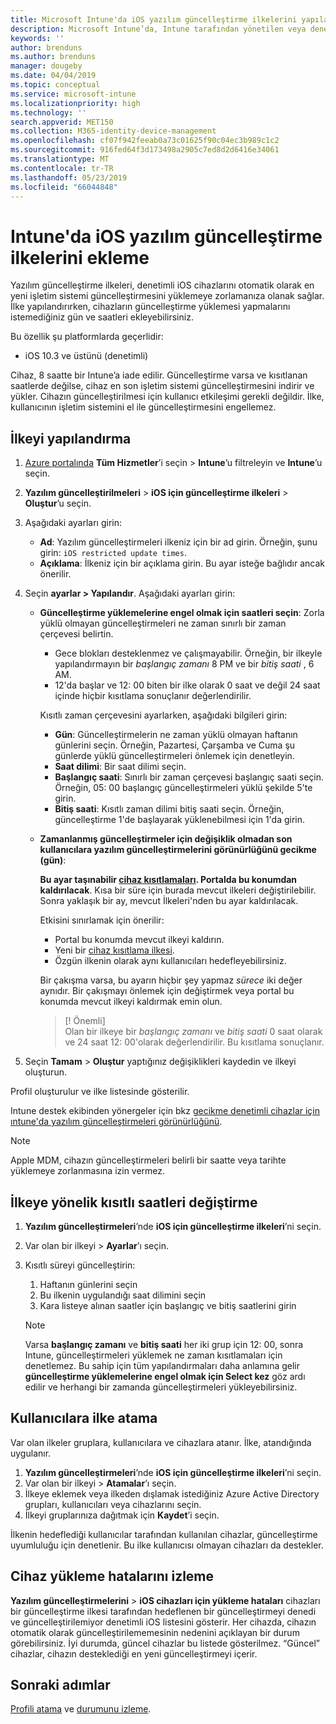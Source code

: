 ```yaml
---
title: Microsoft Intune'da iOS yazılım güncelleştirme ilkelerini yapılandırma - Azure | Microsoft Docs
description: Microsoft Intune’da, Intune tarafından yönetilen veya denetlenen iOS cihazlarında otomatik olarak yüklü yazılımların güncelleştirmelerini kısıtlamak için bir yapılandırma ilkesi oluşturun veya ekleyin. Güncelleştirmelerin yükleneceği tarihi ve saati seçebilirsiniz. Bu ilkeyi gruplara, kullanıcılara veya cihazlara da atayarak yükleme hatalarını denetleyebilirsiniz.
keywords: ''
author: brenduns
ms.author: brenduns
manager: dougeby
ms.date: 04/04/2019
ms.topic: conceptual
ms.service: microsoft-intune
ms.localizationpriority: high
ms.technology: ''
search.appverid: MET150
ms.collection: M365-identity-device-management
ms.openlocfilehash: cf07f942feeab0a73c01625f90c04ec3b989c1c2
ms.sourcegitcommit: 916fed64f3d173498a2905c7ed8d2d6416e34061
ms.translationtype: MT
ms.contentlocale: tr-TR
ms.lasthandoff: 05/23/2019
ms.locfileid: "66044848"
---
```

# <a name="add-ios-software-update-policies-in-intune"></a>Intune'da iOS yazılım güncelleştirme ilkelerini ekleme

Yazılım güncelleştirme ilkeleri, denetimli iOS cihazlarını otomatik olarak en yeni işletim sistemi güncelleştirmesini yüklemeye zorlamanıza olanak sağlar. İlke yapılandırırken, cihazların güncelleştirme yüklemesi yapmalarını istemediğiniz gün ve saatleri ekleyebilirsiniz. 

Bu özellik şu platformlarda geçerlidir:

- iOS 10.3 ve üstünü (denetimli)

Cihaz, 8 saatte bir Intune’a iade edilir. Güncelleştirme varsa ve kısıtlanan saatlerde değilse, cihaz en son işletim sistemi güncelleştirmesini indirir ve yükler. Cihazın güncelleştirilmesi için kullanıcı etkileşimi gerekli değildir. İlke, kullanıcının işletim sistemini el ile güncelleştirmesini engellemez.

## <a name="configure-the-policy"></a>İlkeyi yapılandırma

1. [Azure portalında](https://portal.azure.com) **Tüm Hizmetler**’i seçin > **Intune**’u filtreleyin ve **Intune**’u seçin.
2. **Yazılım güncelleştirilmeleri** > **iOS için güncelleştirme ilkeleri** > **Oluştur**’u seçin.
3. Aşağıdaki ayarları girin:

    - **Ad**: Yazılım güncelleştirmeleri ilkeniz için bir ad girin. Örneğin, şunu girin: `iOS restricted update times`.
    - **Açıklama**: İlkeniz için bir açıklama girin. Bu ayar isteğe bağlıdır ancak önerilir.

4. Seçin **ayarlar > Yapılandır**. Aşağıdaki ayarları girin:

    - **Güncelleştirme yüklemelerine engel olmak için saatleri seçin**: Zorla yüklü olmayan güncelleştirmeleri ne zaman sınırlı bir zaman çerçevesi belirtin. 
      - Gece blokları desteklenmez ve çalışmayabilir. Örneğin, bir ilkeyle yapılandırmayın bir *başlangıç zamanı* 8 PM ve bir *bitiş saati* , 6 AM.
      - 12'da başlar ve 12: 00 biten bir ilke olarak 0 saat ve değil 24 saat içinde hiçbir kısıtlama sonuçlanır değerlendirilir.

      Kısıtlı zaman çerçevesini ayarlarken, aşağıdaki bilgileri girin:

      - **Gün**: Güncelleştirmelerin ne zaman yüklü olmayan haftanın günlerini seçin. Örneğin, Pazartesi, Çarşamba ve Cuma şu günlerde yüklü güncelleştirmeleri önlemek için denetleyin.
      - **Saat dilimi**: Bir saat dilimi seçin.
      - **Başlangıç saati**: Sınırlı bir zaman çerçevesi başlangıç saati seçin. Örneğin, 05: 00 başlangıç güncelleştirmeleri yüklü şekilde 5'te girin.
      - **Bitiş saati**: Kısıtlı zaman dilimi bitiş saati seçin. Örneğin, güncelleştirme 1'de başlayarak yüklenebilmesi için 1'da girin.

    - **Zamanlanmış güncelleştirmeler için değişiklik olmadan son kullanıcılara yazılım güncelleştirmelerini görünürlüğünü gecikme (gün)**: 

      **Bu ayar taşınabilir [cihaz kısıtlamaları](device-restrictions-ios.md#general). Portalda bu konumdan kaldırılacak**. Kısa bir süre için burada mevcut ilkeleri değiştirilebilir. Sonra yaklaşık bir ay, mevcut İlkeleri'nden bu ayar kaldırılacak.

      Etkisini sınırlamak için önerilir:
        - Portal bu konumda mevcut ilkeyi kaldırın.
        - Yeni bir [cihaz kısıtlama ilkesi](device-restrictions-ios.md#general).
        - Özgün ilkenin olarak aynı kullanıcıları hedefleyebilirsiniz.

      Bir çakışma varsa, bu ayarın hiçbir şey yapmaz *sürece* iki değer aynıdır. Bir çakışmayı önlemek için değiştirmek veya portal bu konumda mevcut ilkeyi kaldırmak emin olun.
      > [! Önemli]  
      > Olan bir ilkeye bir *başlangıç zamanı* ve *bitiş saati* 0 saat olarak ve 24 saat 12: 00'olarak değerlendirilir. Bu kısıtlama sonuçlanır.  

5. Seçin **Tamam** > **Oluştur** yaptığınız değişiklikleri kaydedin ve ilkeyi oluşturun.

Profil oluşturulur ve ilke listesinde gösterilir.

Intune destek ekibinden yönergeler için bkz [gecikme denetimli cihazlar için ıntune'da yazılım güncelleştirmeleri görünürlüğünü](https://techcommunity.microsoft.com/t5/Intune-Customer-Success/Delaying-visibility-of-software-updates-in-Intune-for-supervised/ba-p/345753).

> [!NOTE]
> Apple MDM, cihazın güncelleştirmeleri belirli bir saatte veya tarihte yüklemeye zorlanmasına izin vermez.

## <a name="change-the-restricted-times-for-the-policy"></a>İlkeye yönelik kısıtlı saatleri değiştirme

1. **Yazılım güncelleştirmeleri**’nde **iOS için güncelleştirme ilkeleri**’ni seçin.
2. Var olan bir ilkeyi > **Ayarlar**’ı seçin.
3. Kısıtlı süreyi güncelleştirin:

    1. Haftanın günlerini seçin
    2. Bu ilkenin uygulandığı saat dilimini seçin
    3. Kara listeye alınan saatler için başlangıç ve bitiş saatlerini girin

    > [!NOTE]
    > Varsa **başlangıç zamanı** ve **bitiş saati** her iki grup için 12: 00, sonra Intune, güncelleştirmeleri yüklemek ne zaman kısıtlamaları için denetlemez. Bu sahip için tüm yapılandırmaları daha anlamına gelir **güncelleştirme yüklemelerine engel olmak için Select kez** göz ardı edilir ve herhangi bir zamanda güncelleştirmeleri yükleyebilirsiniz.  

## <a name="assign-the-policy-to-users"></a>Kullanıcılara ilke atama

Var olan ilkeler gruplara, kullanıcılara ve cihazlara atanır. İlke, atandığında uygulanır.

1. **Yazılım güncelleştirmeleri**’nde **iOS için güncelleştirme ilkeleri**’ni seçin.
2. Var olan bir ilkeyi > **Atamalar**’ı seçin. 
3. İlkeye eklemek veya ilkeden dışlamak istediğiniz Azure Active Directory grupları, kullanıcıları veya cihazlarını seçin.
4. İlkeyi gruplarınıza dağıtmak için **Kaydet**’i seçin.

İlkenin hedeflediği kullanıcılar tarafından kullanılan cihazlar, güncelleştirme uyumluluğu için denetlenir. Bu ilke kullanıcısı olmayan cihazları da destekler.

## <a name="monitor-device-installation-failures"></a>Cihaz yükleme hatalarını izleme
<!-- 1352223 -->
**Yazılım güncelleştirmelerini** > **iOS cihazları için yükleme hataları** cihazları bir güncelleştirme ilkesi tarafından hedeflenen bir güncelleştirmeyi denedi ve güncelleştirilemiyor denetimli iOS listesini gösterir. Her cihazda, cihazın otomatik olarak güncelleştirilememesinin nedenini açıklayan bir durum görebilirsiniz. İyi durumda, güncel cihazlar bu listede gösterilmez. “Güncel” cihazlar, cihazın desteklediği en yeni güncelleştirmeyi içerir.

## <a name="next-steps"></a>Sonraki adımlar

[Profili atama](device-profile-assign.md) ve [durumunu izleme](device-profile-monitor.md).
